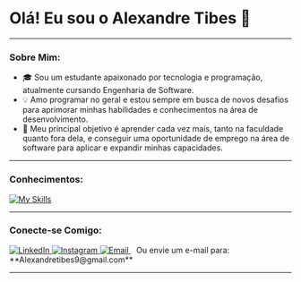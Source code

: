 # Olá! Eu sou o Alexandre Tibes 👋

---

### Sobre Mim:

* 🎓 Sou um estudante apaixonado por tecnologia e programação, atualmente cursando Engenharia de Software.
* 💡 Amo programar no geral e estou sempre em busca de novos desafios para aprimorar minhas habilidades e conhecimentos na área de desenvolvimento.
* 🌱 Meu principal objetivo é aprender cada vez mais, tanto na faculdade quanto fora dela, e conseguir uma oportunidade de emprego na área de software para aplicar e expandir minhas capacidades.

---

### Conhecimentos:

[![My Skills](https://skillicons.dev/icons?i=python,js,html,css,postgres,react,github,ml)](https://skillicons.dev)

---

### Conecte-se Comigo:

<p align="left">
  <a href="https://www.linkedin.com/in/alexandre-tibes-2a79692b5/" target="_blank" rel="noopener noreferrer">
    <img src="https://img.shields.io/badge/LinkedIn-0077B5?style=for-the-badge&logo=linkedin&logoColor=white" alt="LinkedIn">
  </a>
  <a href="https://www.instagram.com/alexandretibes_/" target="_blank" rel="noopener noreferrer">
    <img src="https://img.shields.io/badge/Instagram-E4405F?style=for-the-badge&logo=instagram&logoColor=white" alt="Instagram">
  </a>
  <a href="mailto:Alexandretibes9@gmail.com" target="_blank" rel="noopener noreferrer">
    <img src="https://img.shields.io/badge/Email-D14836?style=for-the-badge&logo=gmail&logoColor=white" alt="Email">
  </a>
  <span style="margin-left: 10px;">Ou envie um e-mail para: **Alexandretibes9@gmail.com**</span>
</p>

---

